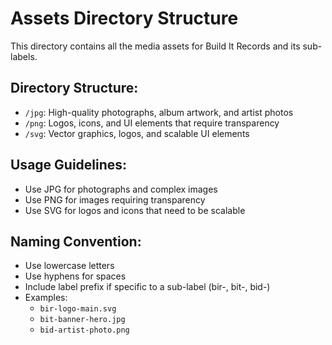 # Assets Directory Structure

This directory contains all the media assets for Build It Records and its sub-labels.

## Directory Structure:
- `/jpg`: High-quality photographs, album artwork, and artist photos
- `/png`: Logos, icons, and UI elements that require transparency
- `/svg`: Vector graphics, logos, and scalable UI elements

## Usage Guidelines:
- Use JPG for photographs and complex images
- Use PNG for images requiring transparency
- Use SVG for logos and icons that need to be scalable

## Naming Convention:
- Use lowercase letters
- Use hyphens for spaces
- Include label prefix if specific to a sub-label (bir-, bit-, bid-)
- Examples:
  - `bir-logo-main.svg`
  - `bit-banner-hero.jpg`
  - `bid-artist-photo.png`
